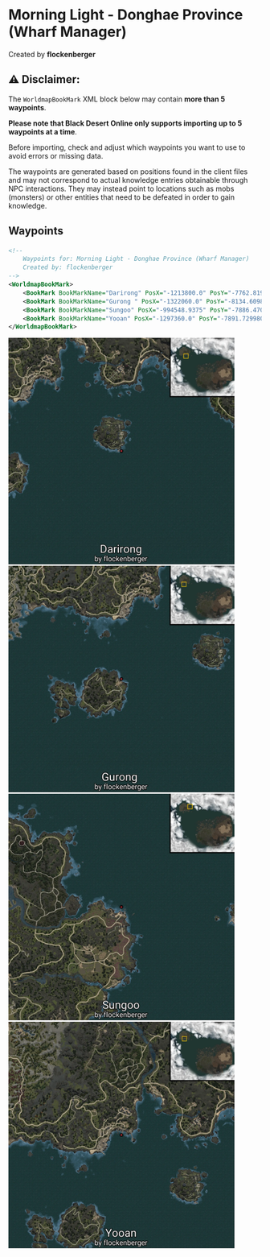 # Morning Light - Donghae Province (Wharf Manager)
Created by **flockenberger**

## ⚠️ Disclaimer:
The `WorldmapBookMark` XML block below may contain **more than 5 waypoints**.

**Please note that Black Desert Online only supports importing up to 5 waypoints at a time**.

Before importing, check and adjust which waypoints you want to use to avoid errors or missing data.

The waypoints are generated based on positions found in the client files and may not correspond to actual knowledge entries obtainable through NPC interactions.
They may instead point to locations such as mobs (monsters) or other entities that need to be defeated in order to gain knowledge.

## Waypoints
```xml
<!--
    Waypoints for: Morning Light - Donghae Province (Wharf Manager)
    Created by: flockenberger
-->
<WorldmapBookMark>
    <BookMark BookMarkName="Darirong" PosX="-1213800.0" PosY="-7762.81982421875" PosZ="1052880.0" />
    <BookMark BookMarkName="Gurong " PosX="-1322060.0" PosY="-8134.60986328125" PosZ="1041510.0" />
    <BookMark BookMarkName="Sungoo" PosX="-994548.9375" PosY="-7886.47021484375" PosZ="1348755.25" />
    <BookMark BookMarkName="Yooan" PosX="-1297360.0" PosY="-7891.72998046875" PosZ="1126970.0" />
</WorldmapBookMark>
```

<img src="./Morning Light - Donghae Province (Wharf Manager)_Darirong_Preview.webp" width="450"/> <img src="./Morning Light - Donghae Province (Wharf Manager)_Gurong _Preview.webp" width="450"/> <img src="./Morning Light - Donghae Province (Wharf Manager)_Sungoo_Preview.webp" width="450"/> <img src="./Morning Light - Donghae Province (Wharf Manager)_Yooan_Preview.webp" width="450"/> 